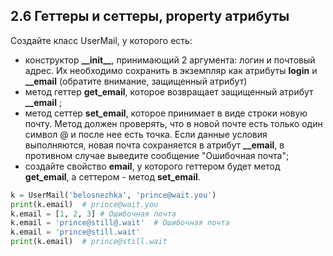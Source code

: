 ## 2.6 Геттеры и сеттеры, property атрибуты


Создайте класс UserMail, у которого есть:

- конструктор **\_\_init__**, принимающий 2 аргумента: логин и почтовый адрес. Их необходимо сохранить в экземпляр как атрибуты **login** и **\_\_email** (обратите внимание, защищенный атрибут)
- метод геттер **get_email**, которое возвращает защищенный атрибут **\_\_email** ;
- метод сеттер **set_email**, которое принимает в виде строки новую почту. Метод должен проверять, что в новой почте есть только один символ @ и после нее есть точка. Если данные условия выполняются, новая почта сохраняется в атрибут **\_\_email**, в противном случае выведите сообщение "Ошибочная почта";
- создайте свойство **email**, у которого геттером будет метод **get_email**, а сеттером - метод **set_email**.

``` python
k = UserMail('belosnezhka', 'prince@wait.you')
print(k.email)  # prince@wait.you
k.email = [1, 2, 3] # Ошибочная почта
k.email = 'prince@still@.wait'  # Ошибочная почта
k.email = 'prince@still.wait'
print(k.email)  # prince@still.wait
```
